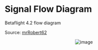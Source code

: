 # Signal Flow Diagram

Betaflight 4.2 flow diagram

Source: [mrRobert62](https://github.com/mrRobot62/betaflight_processing)

<div align="center">

![image](https://raw.githubusercontent.com/mrRobot62/betaflight_processing/master/bf-4.2_processing-workflow.svg)

</div>
